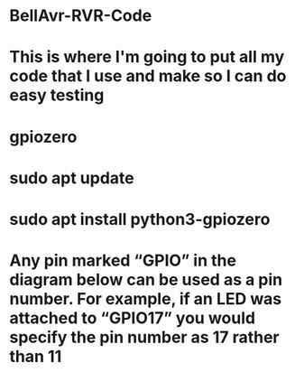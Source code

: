 # BellAvr-RVR-Code

# This is where I'm going to put all my code that I use and make so I can do easy testing

# gpiozero

# sudo apt update

# sudo apt install python3-gpiozero

# Any pin marked “GPIO” in the diagram below can be used as a pin number. For example, if an LED was attached to “GPIO17” you would specify the pin number as 17 rather than 11